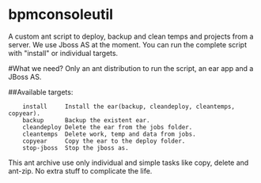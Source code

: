 bpmconsoleutil
==============

A custom ant script to deploy, backup and clean temps and projects from a server. We use Jboss AS at the moment. You can run the complete script with "install" or individual targets.


#What we need?
Only an ant distribution to run the script, an ear app and a JBoss AS.

##Available targets:
```ant
	install		Install the ear(backup, cleandeploy, cleantemps, copyear).
	backup		Backup the existent ear.
	cleandeploy	Delete the ear from the jobs folder.
	cleantemps	Delete work, temp and data from jobs.
	copyear		Copy the ear to the deploy folder.
	stop-jboss	Stop the jboss as.
```

This ant archive use only individual and simple tasks like copy, delete and ant-zip. No extra stuff to complicate the life.